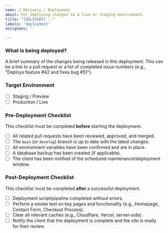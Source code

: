```yaml
---
name: 🚀 Delivery / Deployment
about: For deploying changes to a live or staging environment.
title: "[DELIVERY] - "
labels: 'deployment'
assignees: ''

---
```


### What is being deployed?
A brief summary of the changes being released in this deployment. This can be a link to a pull request or a list of completed issue numbers (e.g., "Deploys feature #42 and fixes bug #51").

### Target Environment
- [ ] Staging / Preview
- [ ] Production / Live

### Pre-Deployment Checklist
This checklist must be completed **before** starting the deployment.
- [ ] All related pull requests have been reviewed, approved, and merged.
- [ ] The `main` (or `develop`) branch is up to date with the latest changes.
- [ ] All environment variables have been confirmed and are in place.
- [ ] A database backup has been created (if applicable).
- [ ] The client has been notified of the scheduled maintenance/deployment window.

### Post-Deployment Checklist
This checklist must be completed **after** a successful deployment.
- [ ] Deployment script/pipeline completed without errors.
- [ ] Perform a smoke test on key pages and functionality (e.g., Homepage, Contact Form, Checkout Process).
- [ ] Clear all relevant caches (e.g., Cloudflare, Vercel, server-side).
- [ ] Notify the client that the deployment is complete and the site is ready for their review.